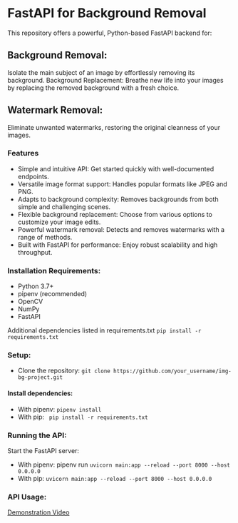 # FastAPI for Background Removal

This repository offers a powerful, Python-based FastAPI backend for:

## Background Removal:

 Isolate the main subject of an image by effortlessly removing its background.
Background Replacement: Breathe new life into your images by replacing the removed background with a fresh choice.

## Watermark Removal: 
Eliminate unwanted watermarks, restoring the original cleanness of your images.

### Features 
- Simple and intuitive API: Get started quickly with well-documented endpoints.
- Versatile image format support: Handles popular formats like JPEG and PNG.
- Adapts to background complexity: Removes backgrounds from both simple and challenging scenes.
- Flexible background replacement: Choose from various options to customize your image edits.
- Powerful watermark removal: Detects and removes watermarks with a range of methods.
- Built with FastAPI for performance: Enjoy robust scalability and high throughput.

### Installation Requirements:

- Python 3.7+
- pipenv (recommended)
- OpenCV
- NumPy
- FastAPI

Additional dependencies listed in requirements.txt
`pip install -r requirements.txt`

### Setup:

- Clone the repository: ` git clone https://github.com/your_username/img-bg-project.git `

#### Install dependencies:
- With pipenv: `pipenv install`
- With pip: ` pip install -r requirements.txt`


### Running the API:

Start the FastAPI server:
- With pipenv: pipenv run `uvicorn main:app --reload --port 8000 --host 0.0.0.0`
- With pip: `uvicorn main:app --reload --port 8000 --host 0.0.0.0`


### API Usage:

[Demonstration Video](https://www.loom.com/share/e07e480548f44a999491d31e10b6e9c4)
